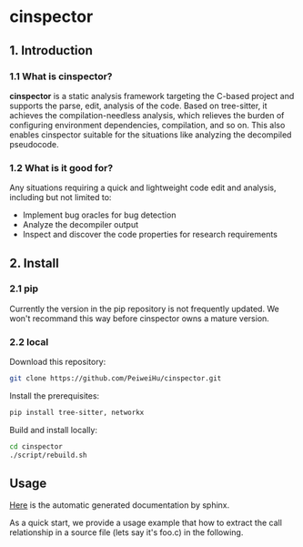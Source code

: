 # cinspector

## 1. Introduction

### 1.1 What is cinspector?

**cinspector** is a static analysis framework targeting the C-based project and supports the parse, edit, analysis of the code. Based on tree-sitter, it achieves the compilation-needless analysis, which relieves the burden of configuring environment dependencies, compilation, and so on. This also enables cinspector suitable for the situations like analyzing the decompiled pseudocode.

### 1.2 What is it good for?

Any situations requiring a quick and lightweight code edit and analysis, including but not limited to:

+ Implement bug oracles for bug detection
+ Analyze the decompiler output
+ Inspect and discover the code properties for research requirements


## 2. Install

### 2.1 pip

Currently the version in the pip repository is not frequently updated. We won't recommand this way before cinspector owns a mature version.

### 2.2 local

Download this repository:

```bash
git clone https://github.com/PeiweiHu/cinspector.git
```

Install the prerequisites:

```bash
pip install tree-sitter, networkx
```

Build and install locally:

```bash
cd cinspector
./script/rebuild.sh
```

## Usage

[Here](https://peiweihu.github.io/cinspector/) is the automatic generated documentation by sphinx. 

As a quick start, we provide a usage example that how to extract the call relationship in a source file (lets say it's foo.c) in the following.